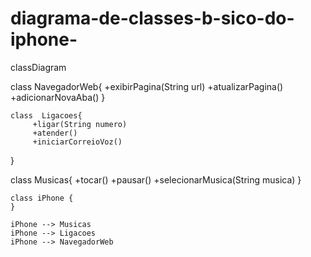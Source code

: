 # diagrama-de-classes-b-sico-do-iphone-

classDiagram

   class NavegadorWeb{
         +exibirPagina(String url)
         +atualizarPagina()
         +adicionarNovaAba()
    }

    class  Ligacoes{
         +ligar(String numero)
	     +atender()
	     +iniciarCorreioVoz()
   }

   class Musicas{
       +tocar()
	   +pausar()
	   +selecionarMusica(String musica)
   }


    class iPhone {
    }

    iPhone --> Musicas
    iPhone --> Ligacoes
    iPhone --> NavegadorWeb






